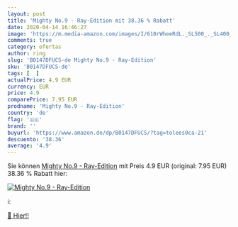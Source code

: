 ```yaml
---
layout: post
title: 'Mighty No.9 - Ray-Edition mit 38.36 % Rabatt'
date: 2020-04-14 16:46:27
image: 'https://m.media-amazon.com/images/I/610rWheeRdL._SL500_._SL400_.jpg'
comments: true
category: ofertas
author: ring
slug: 'B0147DFUCS-de Mighty No.9 - Ray-Edition'
sku: 'B0147DFUCS-de'
tags: [  ]
actualPrice: 4.9 EUR
currency: EUR
price: 4.9
comparePrice: 7.95 EUR
prodname: 'Mighty No.9 - Ray-Edition'
country: 'de'
flag: '🇩🇪'
brand: ''
buyurl: 'https://www.amazon.de/dp/B0147DFUCS/?tag=tolees0ca-21'
descuento: '38.36'
average: '4.9'
---
```


Sie können [Mighty No.9 - Ray-Edition](https://www.amazon.de/dp/B0147DFUCS/?tag=tolees0ca-21) mit Preis 4.9 EUR (original: 7.95 EUR) 38.36 % Rabatt hier:

[![Mighty No.9 - Ray-Edition](https://m.media-amazon.com/images/I/610rWheeRdL._SL500_._SL400_.jpg)](https://www.amazon.de/dp/B0147DFUCS/?tag=tolees0ca-21)

ℹ️:


[🛒 Hier!!](https://www.amazon.de/dp/B0147DFUCS/?tag=tolees0ca-21)
